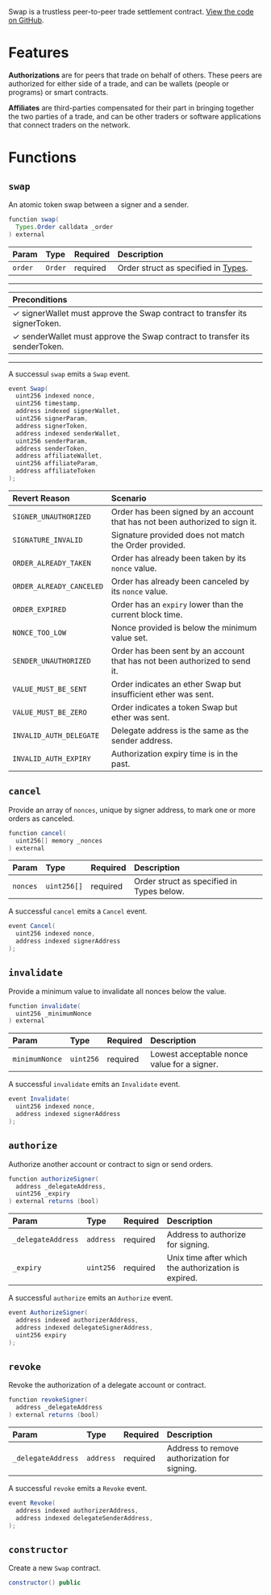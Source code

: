Swap is a trustless peer-to-peer trade settlement contract. [View the code on GitHub](https://github.com/airswap/airswap-protocols/tree/master/protocols/swap).

# Features

**Authorizations** are for peers that trade on behalf of others. These peers are authorized for either side of a trade, and can be wallets (people or programs) or smart contracts.

**Affiliates** are third-parties compensated for their part in bringing together the two parties of a trade, and can be other traders or software applications that connect traders on the network.

# Functions

## `swap`

An atomic token swap between a signer and a sender.

```java
function swap(
  Types.Order calldata _order
) external
```

| Param   | Type    | Required | Description                                     |
| :------ | :------ | :------- | :---------------------------------------------- |
| `order` | `Order` | required | Order struct as specified in [Types](types.md). |

---

| Preconditions                                                              |
| :------------------------------------------------------------------------- |
| ✓ signerWallet must approve the Swap contract to transfer its signerToken. |
| ✓ senderWallet must approve the Swap contract to transfer its senderToken. |

---

A successul `swap` emits a `Swap` event.

```java
event Swap(
  uint256 indexed nonce,
  uint256 timestamp,
  address indexed signerWallet,
  uint256 signerParam,
  address signerToken,
  address indexed senderWallet,
  uint256 senderParam,
  address senderToken,
  address affiliateWallet,
  uint256 affiliateParam,
  address affiliateToken
);
```

| Revert Reason            | Scenario                                                                     |
| :----------------------- | :--------------------------------------------------------------------------- |
| `SIGNER_UNAUTHORIZED`    | Order has been signed by an account that has not been authorized to sign it. |
| `SIGNATURE_INVALID`      | Signature provided does not match the Order provided.                        |
| `ORDER_ALREADY_TAKEN`    | Order has already been taken by its `nonce` value.                           |
| `ORDER_ALREADY_CANCELED` | Order has already been canceled by its `nonce` value.                        |
| `ORDER_EXPIRED`          | Order has an `expiry` lower than the current block time.                     |
| `NONCE_TOO_LOW`          | Nonce provided is below the minimum value set.                               |
| `SENDER_UNAUTHORIZED`    | Order has been sent by an account that has not been authorized to send it.   |
| `VALUE_MUST_BE_SENT`     | Order indicates an ether Swap but insufficient ether was sent.               |
| `VALUE_MUST_BE_ZERO`     | Order indicates a token Swap but ether was sent.                             |
| `INVALID_AUTH_DELEGATE`  | Delegate address is the same as the sender address.                          |
| `INVALID_AUTH_EXPIRY`    | Authorization expiry time is in the past.                                    |

## `cancel`

Provide an array of `nonces`, unique by signer address, to mark one or more orders as canceled.

```java
function cancel(
  uint256[] memory _nonces
) external
```

| Param    | Type        | Required | Description                               |
| :------- | :---------- | :------- | :---------------------------------------- |
| `nonces` | `uint256[]` | required | Order struct as specified in Types below. |

A successful `cancel` emits a `Cancel` event.

```java
event Cancel(
  uint256 indexed nonce,
  address indexed signerAddress
);
```

## `invalidate`

Provide a minimum value to invalidate all nonces below the value.

```java
function invalidate(
  uint256 _minimumNonce
) external
```

| Param          | Type      | Required | Description                                 |
| :------------- | :-------- | :------- | :------------------------------------------ |
| `minimumNonce` | `uint256` | required | Lowest acceptable nonce value for a signer. |

A successful `invalidate` emits an `Invalidate` event.

```java
event Invalidate(
  uint256 indexed nonce,
  address indexed signerAddress
);
```

## `authorize`

Authorize another account or contract to sign or send orders.

```java
function authorizeSigner(
  address _delegateAddress,
  uint256 _expiry
) external returns (bool)
```

| Param              | Type      | Required | Description                                         |
| :----------------- | :-------- | :------- | :-------------------------------------------------- |
| `_delegateAddress` | `address` | required | Address to authorize for signing.                   |
| `_expiry`          | `uint256` | required | Unix time after which the authorization is expired. |

A successful `authorize` emits an `Authorize` event.

```java
event AuthorizeSigner(
  address indexed authorizerAddress,
  address indexed delegateSignerAddress,
  uint256 expiry
);
```

## `revoke`

Revoke the authorization of a delegate account or contract.

```java
function revokeSigner(
  address _delegateAddress
) external returns (bool)
```

| Param              | Type      | Required | Description                                  |
| :----------------- | :-------- | :------- | :------------------------------------------- |
| `_delegateAddress` | `address` | required | Address to remove authorization for signing. |

A successful `revoke` emits a `Revoke` event.

```java
event Revoke(
  address indexed authorizerAddress,
  address indexed delegateSenderAddress,
);
```

## `constructor`

Create a new `Swap` contract.

```java
constructor() public
```
